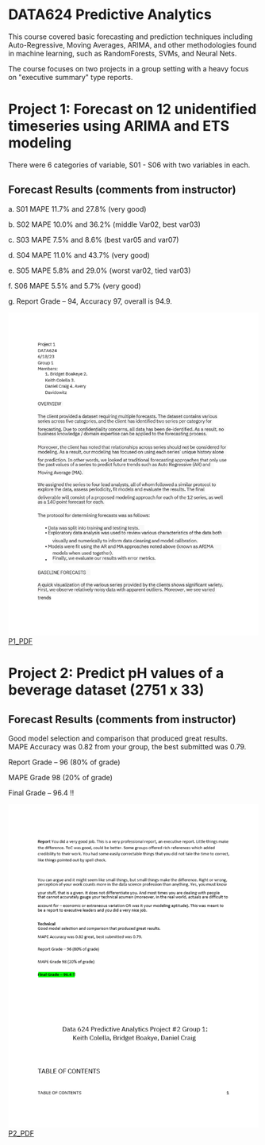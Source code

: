 # DATA624 Predictive Analytics

This course covered basic forecasting and prediction techniques including Auto-Regressive, Moving Averages, ARIMA, and other methodologies found in machine learning, such as RandomForests, SVMs, and Neural Nets.

The course focuses on two projects in a group setting with a heavy focus on "executive summary" type reports.

# Project 1: Forecast on 12 unidentified timeseries using ARIMA and ETS modeling
There were 6 categories of variable, S01 - S06 with two variables in each.

## Forecast Results (comments from instructor)
a.	S01 MAPE 11.7% and 27.8% (very good)

b.	S02 MAPE 10.0% and 36.2% (middle Var02, best var03)

c.	S03 MAPE 7.5% and 8.6% (best var05 and var07)

d.	S04 MAPE 11.0% and 43.7% (very good)

e.	S05  MAPE 5.8% and 29.0% (worst var02, tied var03)

f.	S06 MAPE 5.5% and 5.7% (very good)

g.	Report Grade – 94, Accuracy 97, overall is 94.9.   

![P1_Gif](Project_1/P1_Report.gif)
[P1_PDF](Project_1/P1_Report.pdf)

# Project 2: Predict pH values of a beverage dataset (2751 x 33)

## Forecast Results (comments from instructor)
Good model selection and comparison that produced great results.  
MAPE Accuracy was 0.82 from your group, the best submitted was 0.79.

Report Grade – 96 (80% of grade)

MAPE Grade 98 (20% of grade)

Final Grade – 96.4 !! 

![P2_Gif](Project_2/Project_2_feedback.gif)
[P2_PDF](Project_2/Project_2_feedback.pdf)

